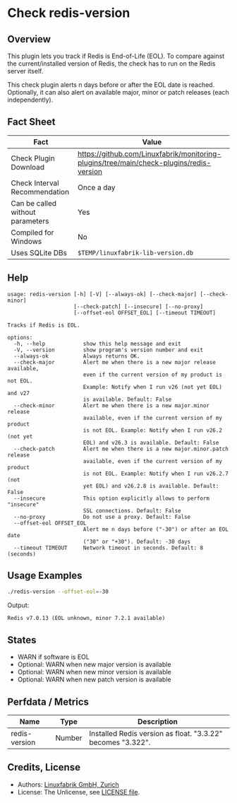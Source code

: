 # Check redis-version

## Overview

This plugin lets you track if Redis is End-of-Life (EOL). To compare against the current/installed version of Redis, the check has to run on the Redis server itself.

This check plugin alerts n days before or after the EOL date is reached. Optionally, it can also alert on available major, minor or patch releases (each independently).


## Fact Sheet

| Fact | Value |
|----|----|
| Check Plugin Download                 | <https://github.com/Linuxfabrik/monitoring-plugins/tree/main/check-plugins/redis-version> |
| Check Interval Recommendation         | Once a day |
| Can be called without parameters      | Yes |
| Compiled for Windows                  | No |
| Uses SQLite DBs                       | `$TEMP/linuxfabrik-lib-version.db` |


## Help

```text
usage: redis-version [-h] [-V] [--always-ok] [--check-major] [--check-minor]
                     [--check-patch] [--insecure] [--no-proxy]
                     [--offset-eol OFFSET_EOL] [--timeout TIMEOUT]

Tracks if Redis is EOL.

options:
  -h, --help            show this help message and exit
  -V, --version         show program's version number and exit
  --always-ok           Always returns OK.
  --check-major         Alert me when there is a new major release available,
                        even if the current version of my product is not EOL.
                        Example: Notify when I run v26 (not yet EOL) and v27
                        is available. Default: False
  --check-minor         Alert me when there is a new major.minor release
                        available, even if the current version of my product
                        is not EOL. Example: Notify when I run v26.2 (not yet
                        EOL) and v26.3 is available. Default: False
  --check-patch         Alert me when there is a new major.minor.patch release
                        available, even if the current version of my product
                        is not EOL. Example: Notify when I run v26.2.7 (not
                        yet EOL) and v26.2.8 is available. Default: False
  --insecure            This option explicitly allows to perform "insecure"
                        SSL connections. Default: False
  --no-proxy            Do not use a proxy. Default: False
  --offset-eol OFFSET_EOL
                        Alert me n days before ("-30") or after an EOL date
                        ("30" or "+30"). Default: -30 days
  --timeout TIMEOUT     Network timeout in seconds. Default: 8 (seconds)
```


## Usage Examples

```bash
./redis-version --offset-eol=-30
```

Output:

```text
Redis v7.0.13 (EOL unknown, minor 7.2.1 available)
```


## States

* WARN if software is EOL
* Optional: WARN when new major version is available
* Optional: WARN when new minor version is available
* Optional: WARN when new patch version is available


## Perfdata / Metrics

| Name | Type | Description |
|----|----|----|
| redis-version | Number | Installed Redis version as float. "3.3.22" becomes "3.322". |


## Credits, License

* Authors: [Linuxfabrik GmbH, Zurich](https://www.linuxfabrik.ch)
* License: The Unlicense, see [LICENSE file](https://unlicense.org/).
